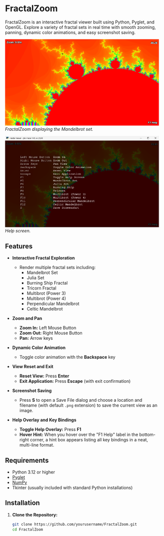 # FractalZoom

FractalZoom is an interactive fractal viewer built using Python, Pyglet, and OpenGL. Explore a variety of fractal sets in real time with smooth zooming, panning, dynamic color animations, and easy screenshot saving.

![FractalZoom Screenshot 1](screenshots/screenshot1.png)
*FractalZoom displaying the Mandelbrot set.*

![FractalZoom Screenshot 2](screenshots/screenshot2.png)
*Help screen.*

## Features

- **Interactive Fractal Exploration**
  - Render multiple fractal sets including:
    - Mandelbrot Set
    - Julia Set
    - Burning Ship Fractal
    - Tricorn Fractal
    - Multibrot (Power 3)
    - Multibrot (Power 4)
    - Perpendicular Mandelbrot
    - Celtic Mandelbrot

- **Zoom and Pan**
  - **Zoom In:** Left Mouse Button
  - **Zoom Out:** Right Mouse Button
  - **Pan:** Arrow keys

- **Dynamic Color Animation**
  - Toggle color animation with the **Backspace** key

- **View Reset and Exit**
  - **Reset View:** Press **Enter**
  - **Exit Application:** Press **Escape** (with exit confirmation)

- **Screenshot Saving**
  - Press **S** to open a Save File dialog and choose a location and filename (with default `.png` extension) to save the current view as an image.

- **Help Overlay and Key Bindings**
  - **Toggle Help Overlay:** Press **F1**
  - **Hover Hint:** When you hover over the "F1 Help" label in the bottom-right corner, a hint box appears listing all key bindings in a neat, multi-line format.

## Requirements

- Python 3.12 or higher
- [Pyglet](https://pyglet.readthedocs.io/)
- [NumPy](https://numpy.org/)
- Tkinter (usually included with standard Python installations)

## Installation

1. **Clone the Repository:**

   ```bash
   git clone https://github.com/yourusername/FractalZoom.git
   cd FractalZoom
